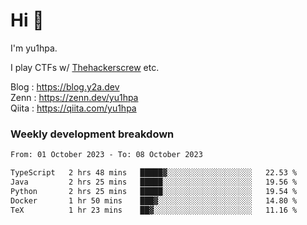 # Hi 👋

I'm yu1hpa.

I play CTFs w/ [Thehackerscrew](https://www.thehackerscrew.team/) etc.

Blog : https://blog.y2a.dev  
Zenn : https://zenn.dev/yu1hpa  
Qiita : https://qiita.com/yu1hpa  

### Weekly development breakdown

<!--START_SECTION:waka-->

```txt
From: 01 October 2023 - To: 08 October 2023

TypeScript   2 hrs 48 mins   █████▓░░░░░░░░░░░░░░░░░░░   22.53 %
Java         2 hrs 25 mins   █████░░░░░░░░░░░░░░░░░░░░   19.56 %
Python       2 hrs 25 mins   █████░░░░░░░░░░░░░░░░░░░░   19.54 %
Docker       1 hr 50 mins    ███▓░░░░░░░░░░░░░░░░░░░░░   14.80 %
TeX          1 hr 23 mins    ██▓░░░░░░░░░░░░░░░░░░░░░░   11.16 %
```

<!--END_SECTION:waka-->

